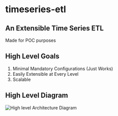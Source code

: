 # timeseries-etl
## An Extensible Time Series ETL
Made for POC purposes

## High Level Goals

 1. Minimal Mandatory Configurations (Just Works)
 2. Easily Extensible at Every Level
 3. Scalable

## High Level Diagram
![High level Architecture Diagram](https://lh4.googleusercontent.com/8e3JFohANGNDEdBwRtA31-_tn-eqB8j-yS9xOxTrqeTmlOJtSpmY-8B9HMYEVXCU8o-lFnkl0cVSLK-LPuw=w1920-h989-rw)
